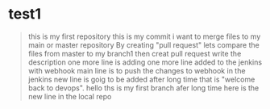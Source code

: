# test1
>this is my first repository 
>this is my commit
i want to merge files to my main or master repository
By creating "pull request"
lets compare the files from master to my branch1
then creat pull request
write the description
one more line is adding 
one more line added to the jenkins with webhook
main line is to push the changes to webhook in the jenkins
new line is goig to be added after long time that is
>"welcome back to devops".
hello ths is my first branch afer long time
here is the new line in the local repo
